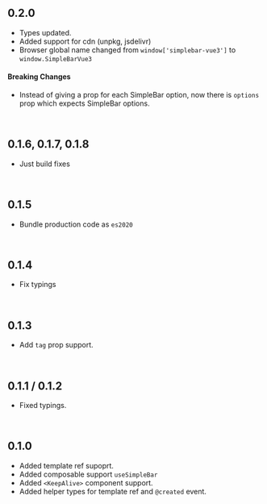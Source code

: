 ## 0.2.0

-  Types updated.
-  Added support for cdn (unpkg, jsdelivr)
-  Browser global name changed from `window['simplebar-vue3']` to `window.SimpleBarVue3`

#### Breaking Changes

-  Instead of giving a prop for each SimpleBar option, now there is `options` prop which expects SimpleBar options.

<br>

## 0.1.6, 0.1.7, 0.1.8

-  Just build fixes

<br>

## 0.1.5

-  Bundle production code as `es2020`

<br>

## 0.1.4

-  Fix typings

<br>

## 0.1.3

-  Add `tag` prop support.

<br>

## 0.1.1 / 0.1.2

-  Fixed typings.

<br>

## 0.1.0

-  Added template ref supoprt.
-  Added composable support `useSimpleBar`
-  Added `<KeepAlive>` component support.
-  Added helper types for template ref and `@created` event.
